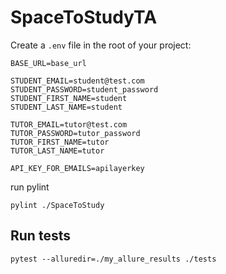 # SpaceToStudyTA

Create a `.env` file in the root of your project:

```dosini
BASE_URL=base_url

STUDENT_EMAIL=student@test.com
STUDENT_PASSWORD=student_password
STUDENT_FIRST_NAME=student
STUDENT_LAST_NAME=student

TUTOR_EMAIL=tutor@test.com
TUTOR_PASSWORD=tutor_password
TUTOR_FIRST_NAME=tutor
TUTOR_LAST_NAME=tutor

API_KEY_FOR_EMAILS=apilayerkey
```
run pylint
```shell
pylint ./SpaceToStudy
```


## Run tests
```shell
pytest --alluredir=./my_allure_results ./tests
```

